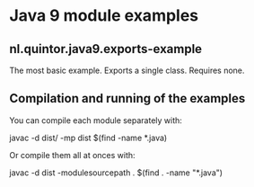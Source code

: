 # Java 9 module examples

## nl.quintor.java9.exports-example
The most basic example. Exports a single class. Requires none.


## Compilation and running of the examples
You can compile each module separately with:

javac -d dist/<moduleName> -mp dist $(find <moduleName> -name *.java)

Or compile them all at onces with:

javac -d dist -modulesourcepath . $(find . -name "*.java")

